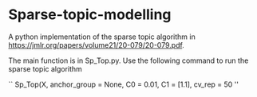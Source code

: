 # Sparse-topic-modelling
A python implementation of the sparse topic algorithm in https://jmlr.org/papers/volume21/20-079/20-079.pdf. 

The main function is in Sp_Top.py. Use the following command to run the sparse topic algorithm

``
  Sp_Top(X, anchor_group = None, C0 = 0.01, C1 = [1.1], cv_rep = 50
''

